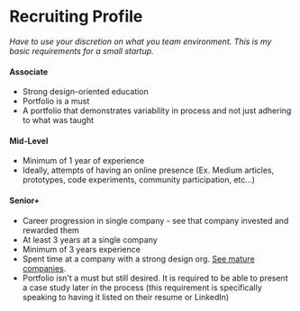 # Recruiting Profile

*Have to use your discretion on what you team environment. This is my basic requirements for a small startup.*

#### Associate
- Strong design-oriented education
- Portfolio is a must
- A portfolio that demonstrates variability in process and not just adhering to what was taught

#### Mid-Level
- Minimum of 1 year of experience
- Ideally, attempts of having an online presence (Ex. Medium articles, prototypes, code experiments, community participation, etc…)

#### Senior+
- Career progression in single company - see that company invested and rewarded them
- At least 3 years at a single company
- Minimum of 3 years experience
- Spent time at a company with a strong design org. [See mature companies](https://airtable.com/shr5V0MYvD2piGcI3).
- Portfolio isn't a must but still desired. It is required to be able to present a case study later in the process (this requirement is specifically speaking to having it listed on their resume or LinkedIn)